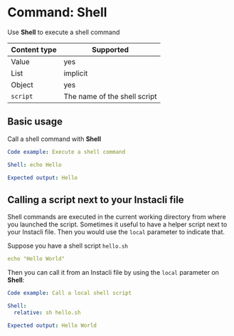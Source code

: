 # Command: Shell

Use **Shell** to execute a shell command

| Content type | Supported                    |
|--------------|------------------------------|
| Value        | yes                          |
| List         | implicit                     |
| Object       | yes                          |
| `script`     | The name of the shell script |

## Basic usage

Call a shell command with **Shell**

```yaml script
Code example: Execute a shell command

Shell: echo Hello

Expected output: Hello
```

## Calling a script next to your Instacli file

Shell commands are executed in the current working directory from where you launched the script. Sometimes it useful to
have a helper script next to your Instacli file. Then you would use the `local` parameter to indicate that.

Suppose you have a shell script `hello.sh`

```yaml file:hello.sh
echo "Hello World"
```

Then you can call it from an Instacli file by using the `local` parameter on **Shell**:

```yaml script
Code example: Call a local shell script

Shell:
  relative: sh hello.sh

Expected output: Hello World
```

